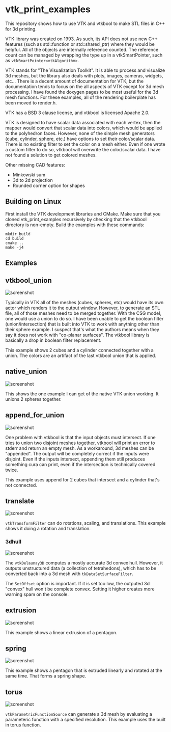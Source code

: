 # vtk_print_examples

This repository shows how to use VTK and vtkbool to make STL files in C++ for 3d printing.

VTK library was created on 1993. As such, its API does not use new C++ features (such as std::function or std::shared_ptr)
where they would be helpful. All of the objects are internally reference counted. The reference count can be managed by
wrapping the type up in a vtkSmartPointer, such as `vtkSmartPointer<vtkAlgorithm>`.

VTK stands for "The Visualization Toolkit". It is able to process and visualize 3d meshes, but the library also deals
with plots, images, cameras, widgets, etc... There is a decent amount of documentation for VTK, but the documentation
tends to focus on the all aspects of VTK except for 3d mesh processing. I have found the doxygen pages to be most useful
for the 3d mesh functions. For these examples, all of the rendering boilerplate has been moved to render.h.

VTK has a BSD 3 clause license, and vtkbool is licensed Apache 2.0.

VTK is designed to have scalar data associated with each vertex, then the mapper would convert that scalar data into
colors, which would be applied to the polyhedron faces. However, none of the simple mesh generators (cube, cylinder,
sphere, etc.) have options to set their color/scalar data. There is no existing filter to set the color on a mesh either.
Even if one wrote a custom filter to do so, vtkbool will overwrite the color/scalar data. I have not found a solution
to get colored meshes.

Other missing CAD features:
* Minkowski sum
* 3d to 2d projection
* Rounded corner option for shapes

## Building on Linux
First install the VTK development libraries and CMake. Make sure that you cloned vtk_print_examples recursively by checking that
the vtkbool directory is non-empty. Build the examples with these commands:
```
mkdir build
cd build
cmake ..
make -j4
```

## Examples

## vtkbool_union
![screenshot](https://raw.githubusercontent.com/bluelightning32/vtk_print_examples/master/output/vtkbool_union.png)

Typically in VTK all of the meshes (cubes, spheres, etc) would have its own actor which renders it to the output window.
However, to generate an STL file, all of those meshes need to be merged together. With the CSG model, one would use a
union to do so. I have been unable to get the boolean filter (union/intersection) that is built into VTK to work with
anything other than their sphere example. I suspect that's what the authors means when they say it does not work with
"co-planar surfaces". The vtkbool library is basically a drop in boolean filter replacement.

This example shows 2 cubes and a cylinder connected together with a union. The colors are an artifact of the last
vtkbool union that is applied.

## native_union
![screenshot](https://raw.githubusercontent.com/bluelightning32/vtk_print_examples/master/output/native_union.png)

This shows the one example I can get of the native VTK union working. It unions 2 spheres together.

## append_for_union
![screenshot](https://raw.githubusercontent.com/bluelightning32/vtk_print_examples/master/output/append_for_union.png)

One problem with vtkbool
is that the input objects must intersect. If one tries to union two disjoint meshes together, vtkbool will print an
error to stderr and return an empty mesh. As a workaround, 3d meshes can be "appended". The output will be completely
correct if the inputs were disjoint. Even if the inputs intersect, appending them still produces something cura can
print, even if the intersection is technically covered twice.

This example uses append for 2 cubes that intersect and a cylinder that's not connected.

## translate
![screenshot](https://raw.githubusercontent.com/bluelightning32/vtk_print_examples/master/output/translate.png)

`vtkTransformFilter` can do rotations, scaling, and translations. This example shows it doing a rotation and translation.

### 3dhull
![screenshot](https://raw.githubusercontent.com/bluelightning32/vtk_print_examples/master/output/3dhull.png)

The `vtkDelaunay3D` computes a mostly accurate 3d convex hull. However, it outputs unstructured data (a collection of
tetrahedons), which has to be converted back into a 3d mesh with `tkDataSetSurfaceFilter`.

The `SetOffset` option is important. If it is set too low, the outputed 3d "convex" hull won't be complete convex.
Setting it higher creates more warning spam on the console.

## extrusion
![screenshot](https://raw.githubusercontent.com/bluelightning32/vtk_print_examples/master/output/extrusion.png)

This example shows a linear extrusion of a pentagon.

## spring
![screenshot](https://raw.githubusercontent.com/bluelightning32/vtk_print_examples/master/output/spring.png)

This example shows a pentagon that is extruded linearly and rotated at the same time. That forms a spring shape.

## torus
![screenshot](https://raw.githubusercontent.com/bluelightning32/vtk_print_examples/master/output/torus.png)

`vtkParametricFunctionSource` can generate a 3d mesh by evaluating a parameteric function with a specified resolution.
This example uses the built in torus function.
